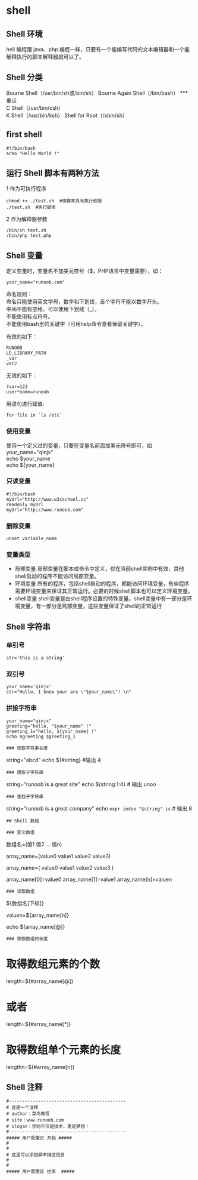 # shell

## Shell 环境
hell 编程跟 java、php 编程一样，只要有一个能编写代码的文本编辑器和一个能解释执行的脚本解释器就可以了。
## Shell 分类
Bourne Shell（/usr/bin/sh或/bin/sh） 
Bourne Again Shell（/bin/bash） *** 重点  
C Shell（/usr/bin/csh）  
K Shell（/usr/bin/ksh） 
Shell for Root（/sbin/sh）  

## first shell 
```
#!/bin/bash
echo "Hello World !"

```
## 运行 Shell 脚本有两种方法
1  作为可执行程序
```
chmod +x ./test.sh  #使脚本具有执行权限
./test.sh  #执行脚本

```
2  作为解释器参数

```
/bin/sh test.sh
/bin/php test.php
```
## Shell 变量  
定义变量时，变量名不加美元符号（$，PHP语言中变量需要），如：  
```
your_name="runoob.com"
```
命名规则：  
命名只能使用英文字母，数字和下划线，首个字符不能以数字开头。  
中间不能有空格，可以使用下划线（_）。  
不能使用标点符号。   
不能使用bash里的关键字（可用help命令查看保留关键字）。   

有效的如下：  
```
RUNOOB
LD_LIBRARY_PATH
_var
var2
```
无效的如下：  
```
?var=123
user*name=runoob

```
用语句进行赋值:  
```
for file in `ls /etc`
```
### 使用变量 
 使用一个定义过的变量，只要在变量名前面加美元符号即可，如     
 your_name="qinjx"  
 echo $your_name  
 echo ${your_name}  
 
### 只读变量
```
#!/bin/bash
myUrl="http://www.w3cschool.cc"
readonly myUrl
myUrl="http://www.runoob.com"

```
### 删除变量
```
unset variable_name
```

### 变量类型
* 局部变量 局部变量在脚本或命令中定义，仅在当前shell实例中有效，其他shell启动的程序不能访问局部变量。
* 环境变量 所有的程序，包括shell启动的程序，都能访问环境变量，有些程序需要环境变量来保证其正常运行。必要的时候shell脚本也可以定义环境变量。
* shell变量 shell变量是由shell程序设置的特殊变量。shell变量中有一部分是环境变量，有一部分是局部变量，这些变量保证了shell的正常运行

## Shell 字符串
### 单引号
```
str='this is a string'
```
### 双引号
```
your_name='qinjx'
str="Hello, I know your are \"$your_name\"! \n"
```
### 拼接字符串
```
your_name="qinjx"
greeting="hello, "$your_name" !"
greeting_1="hello, ${your_name} !"
echo $greeting $greeting_1

### 获取字符串长度
```
string="abcd"
echo ${#string} #输出 4
```
### 提取子字符串
```
string="runoob is a great site"
echo ${string:1:4} # 输出 unoo
```
### 查找子字符串
```
string="runoob is a great company"
echo `expr index "$string" is`  # 输出 8
```
## Shell 数组

### 定义数组
```
数组名=(值1 值2 ... 值n)  

array_name=(value0 value1 value2 value3)

array_name=(
value0
value1
value2
value3
)

array_name[0]=value0
array_name[1]=value1
array_name[n]=valuen

```
### 读取数组
```
${数组名[下标]}

valuen=${array_name[n]}

echo ${array_name[@]} 
```
### 获取数组的长度
```
# 取得数组元素的个数
length=${#array_name[@]}
# 或者
length=${#array_name[*]}
# 取得数组单个元素的长度
lengthn=${#array_name[n]}

## Shell 注释
```
#--------------------------------------------
# 这是一个注释
# author：菜鸟教程
# site：www.runoob.com
# slogan：学的不仅是技术，更是梦想！
#--------------------------------------------
##### 用户配置区 开始 #####
#
#
# 这里可以添加脚本描述信息
# 
#
##### 用户配置区 结束  #####

```





